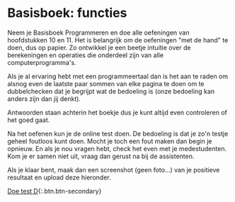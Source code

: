 # Basisboek: functies

<!-- Functions are often use to solve partial programming problems, which can then be connected together to solve a larger problem.

> **Individuele opdracht.**
>
> Samenwerken bij deze opdracht is niet toegestaan; het is prima om medestudenten en anderen om hulp te vragen, als het er maar niet op neerkomt dat iemand anders een deel van het werk voor je doet. Voorbeelden van "redelijke" en "onredelijke" manieren van samenwerken vind je in de studiewijzer.
>
> **Je gebruikt deze opdracht om dit te leren:**
>
> - Hoe functies samenwerken, en
> - hoe variabelen zich gedragen als ze buiten of binnen functies zijn gedefinieerd, en
> - hoe parameters zich gedragen.
>
> na het maken van de opdracht kun je extra bestuderen hoe je bovenstaande dingen hebt aangepakt. -->

<!--## Video

<div markdown="1" class="extend">
[![](still-functions.jpg)](https://www.youtube.com/watch?v=n1glFqt3g38)
</div>

[Open Functions on Youtube](https://www.youtube.com/watch?v=n1glFqt3g38)
 -->

Neem je Basisboek Programmeren en doe alle oefeningen van hoofdstukken 10 en 11. Het is belangrijk om de oefeningen "met de hand" te doen, dus op papier. Zo ontwikkel je een beetje intuitie over de berekeningen en operaties die onderdeel zijn van alle computerprogramma's.

Als je al ervaring hebt met een programmeertaal dan is het aan te raden om alsnog even de laatste paar sommen van elke pagina te doen om te dubbelchecken dat je begrijpt wat de bedoeling is (onze bedoeling kan anders zijn dan jij denkt).

Antwoorden staan achterin het boekje dus je kunt altijd even controleren of het goed gaat.

Na het oefenen kun je de online test doen. De bedoeling is dat je zo'n testje geheel foutloos kunt doen. Mocht je toch een fout maken dan begin je opnieuw. En als je nou vragen hebt, check het even met je medestudenten. Kom je er samen niet uit, vraag dan gerust na bij de assistenten.

Als je klaar bent, maak dan een screenshot (geen foto...) van je positieve resultaat en upload deze hieronder.

[Doe test D](https://practice.proglab.nl/entry/prog1){:.btn.btn-secondary}
